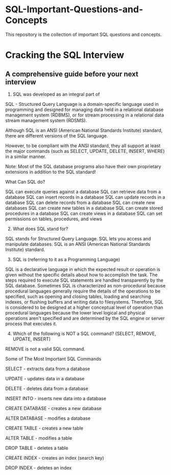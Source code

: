 # SQL-Important-Questions-and-Concepts
This repository is the collection of important SQL questions and concepts.

# Cracking the SQL Interview


## A comprehensive guide before your next interview

1. SQL was developed as an integral part of

SQL - Structured Query Language is a domain-specific language used in programming and designed for managing data held in a relational database management system (RDBMS), or for stream processing in a relational data stream management system (RDSMS).

Although SQL is an ANSI (American National Standards Institute) standard, there are different versions of the SQL language.

However, to be compliant with the ANSI standard, they all support at least the major commands (such as SELECT, UPDATE, DELETE, INSERT, WHERE) in a similar manner.

Note: Most of the SQL database programs also have their own proprietary extensions in addition to the SQL standard!

What Can SQL do?

SQL can execute queries against a database
SQL can retrieve data from a database
SQL can insert records in a database
SQL can update records in a database
SQL can delete records from a database
SQL can create new databases
SQL can create new tables in a database
SQL can create stored procedures in a database
SQL can create views in a database
SQL can set permissions on tables, procedures, and views

2. What does SQL stand for?

SQL stands for Structured Query Language. SQL lets you access and manipulate databases. SQL is an ANSI (American National Standards Institute) standard.

3. SQL is (referring to it as a Programming Language)

SQL is a declarative language in which the expected result or operation is given without the specific details about how to accomplish the task. The steps required to execute SQL statements are handled transparently by the SQL database. Sometimes SQL is characterized as non-procedural because procedural languages generally require the details of the operations to be specified, such as opening and closing tables, loading and searching indexes, or flushing buffers and writing data to filesystems. Therefore, SQL is considered to be designed at a higher conceptual level of operation than procedural languages because the lower level logical and physical operations aren't specified and are determined by the SQL engine or server process that executes it.

4. Which of the following is NOT a SQL command? (SELECT, REMOVE, UPDATE, INSERT)

REMOVE is not a valid SQL command.

Some of The Most Important SQL Commands

SELECT - extracts data from a database


UPDATE - updates data in a database


DELETE - deletes data from a database


INSERT INTO - inserts new data into a database


CREATE DATABASE - creates a new database


ALTER DATABASE - modifies a database


CREATE TABLE - creates a new table


ALTER TABLE - modifies a table


DROP TABLE - deletes a table


CREATE INDEX - creates an index (search key)


DROP INDEX - deletes an index
